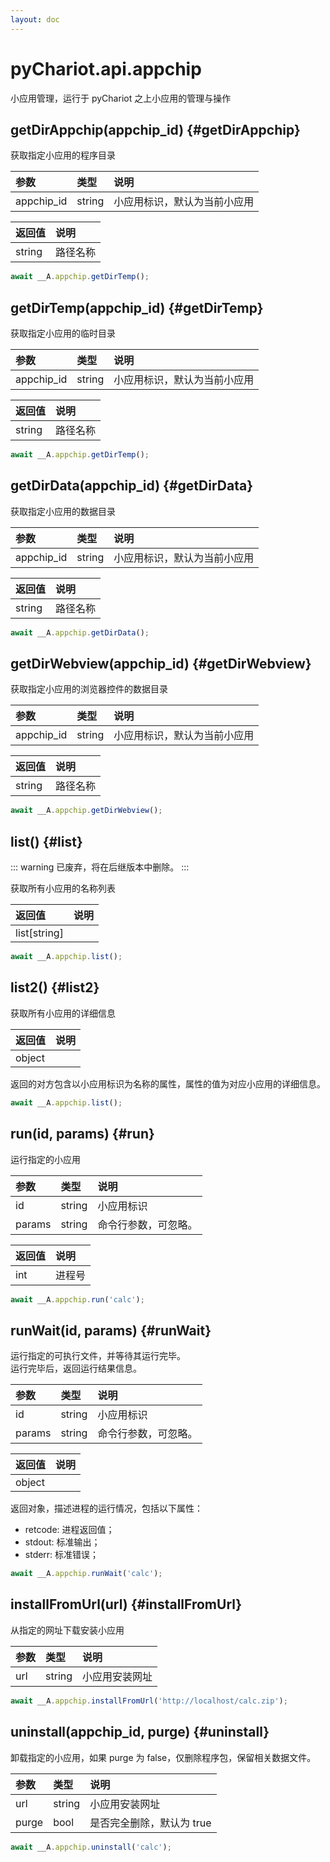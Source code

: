 ```yaml
---
layout: doc
---
```


# pyChariot.api.appchip <Badge type="tip" text="Since 25.3.5.1" />

小应用管理，运行于 pyChariot 之上小应用的管理与操作

## getDirAppchip(appchip_id) <Badge type="tip" text="Since 25.3.5.1" /> {#getDirAppchip}

获取指定小应用的程序目录

| 参数         | 类型     | 说明             |
|:-----------|:-------|:---------------|
| appchip_id | string | 小应用标识，默认为当前小应用 |   

| 返回值    | 说明   |
|:-------|:-----|
| string | 路径名称 |

```javascript
await __A.appchip.getDirTemp();
```

## getDirTemp(appchip_id) <Badge type="tip" text="Since 25.3.5.1" /> {#getDirTemp}

获取指定小应用的临时目录

| 参数         | 类型     | 说明             |
|:-----------|:-------|:---------------|
| appchip_id | string | 小应用标识，默认为当前小应用 |   

| 返回值    | 说明   |
|:-------|:-----|
| string | 路径名称 |

```javascript
await __A.appchip.getDirTemp();
```

## getDirData(appchip_id) <Badge type="tip" text="Since 25.3.5.1" /> {#getDirData}

获取指定小应用的数据目录

| 参数         | 类型     | 说明             |
|:-----------|:-------|:---------------|
| appchip_id | string | 小应用标识，默认为当前小应用 |   

| 返回值    | 说明   |
|:-------|:-----|
| string | 路径名称 |

```javascript
await __A.appchip.getDirData();
```

## getDirWebview(appchip_id) <Badge type="tip" text="Since 25.3.5.1" /> {#getDirWebview}

获取指定小应用的浏览器控件的数据目录

| 参数         | 类型     | 说明             |
|:-----------|:-------|:---------------|
| appchip_id | string | 小应用标识，默认为当前小应用 |   

| 返回值    | 说明   |
|:-------|:-----|
| string | 路径名称 |

```javascript
await __A.appchip.getDirWebview();
```

## list() <Badge type="tip" text="Since 25.3.5.1" /> {#list}

::: warning 已废弃，将在后继版本中删除。
:::

获取所有小应用的名称列表

| 返回值          | 说明 |
|:-------------|:---|
| list[string] |    |

```javascript
await __A.appchip.list();
```

## list2() <Badge type="tip" text="Since 25.4.2.1" /> {#list2}

获取所有小应用的详细信息

| 返回值    | 说明 |
|:-------|:---|
| object |    |

返回的对方包含以小应用标识为名称的属性，属性的值为对应小应用的详细信息。

```javascript
await __A.appchip.list();
```

## run(id, params) <Badge type="tip" text="Since 25.3.5.1" /> {#run}

运行指定的小应用

| 参数     | 类型     | 说明         |
|:-------|:-------|:-----------|
| id     | string | 小应用标识      |   
| params | string | 命令行参数，可忽略。 |   

| 返回值 | 说明  |
|:----|:----|
| int | 进程号 |

```javascript
await __A.appchip.run('calc');
```

## runWait(id, params) <Badge type="tip" text="Since 25.3.5.1" /> {#runWait}

运行指定的可执行文件，并等待其运行完毕。<br />运行完毕后，返回运行结果信息。

| 参数     | 类型     | 说明         |
|:-------|:-------|:-----------|
| id     | string | 小应用标识      |   
| params | string | 命令行参数，可忽略。 |   

| 返回值    | 说明 |
|:-------|:---|
| object |    |

返回对象，描述进程的运行情况，包括以下属性：

- retcode: 进程返回值；
- stdout: 标准输出；
- stderr: 标准错误；

```javascript
await __A.appchip.runWait('calc');
```

## installFromUrl(url) <Badge type="tip" text="Since 25.4.15.1" /> {#installFromUrl}

从指定的网址下载安装小应用

| 参数  | 类型     | 说明      |
|:----|:-------|:--------|
| url | string | 小应用安装网址 |   

```javascript
await __A.appchip.installFromUrl('http://localhost/calc.zip');
```

## uninstall(appchip_id, purge) <Badge type="tip" text="Since 25.4.15.1" /> {#uninstall}

卸载指定的小应用，如果 purge 为 false，仅删除程序包，保留相关数据文件。

| 参数    | 类型     | 说明              |
|:------|:-------|:----------------|
| url   | string | 小应用安装网址         |   
| purge | bool   | 是否完全删除，默认为 true |   

```javascript
await __A.appchip.uninstall('calc');
```
